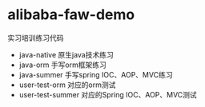 # alibaba-faw-demo
实习培训练习代码

- java-native  原生java技术练习
- java-orm 手写orm框架练习
- java-summer 手写spring IOC、AOP、MVC练习
- user-test-orm 对应的orm测试
- user-test-summer 对应的Spring IOC、AOP、MVC测试
